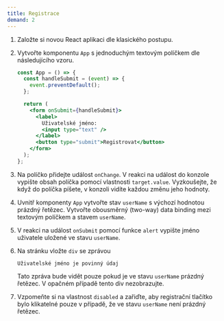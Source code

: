 ```yaml
---
title: Registrace
demand: 2
---
```


1. Založte si novou React aplikaci dle klasického postupu.
1. Vytvořte komponentu `App` s jednoduchým textovým políčkem dle následujícího vzoru.

   ```jsx
   const App = () => {
     const handleSubmit = (event) => {
       event.preventDefault();
     };

     return (
       <form onSubmit={handleSubmit}>
         <label>
           Uživatelské jméno:
           <input type="text" />
         </label>
         <button type="submit">Registrovat</button>
       </form>
     );
   };
   ```

1. Na políčko přidejte událost `onChange`. V reakci na událost do konzole vypište obsah políčka pomocí vlastnosti `target.value`. Vyzkoušejte, že když do políčka píšete, v konzoli vidíte každou změnu jeho hodnoty.
1. Uvnitř komponenty `App` vytvořte stav `userName` s výchozí hodnotou prázdný řetězec. Vytvořte obousměrný (two-way) data binding mezi textovým políčkem a stavem `userName`.
1. V reakci na událost `onSubmit` pomocí funkce `alert` vypište jméno uživatele uložené ve stavu `userName`.
1. Na stránku vložte `div` se zprávou
   ```text
   Uživatelské jméno je povinný údaj
   ```
   Tato zpráva bude vidět pouze pokud je ve stavu `userName` prázdný řetězec. V opačném případě tento div nezobrazujte.
1. Vzpomeňte si na vlastnost `disabled` a zařiďte, aby registrační tlačítko bylo klikatelné pouze v případě, že ve stavu `userName` není prázdný řetězec.
